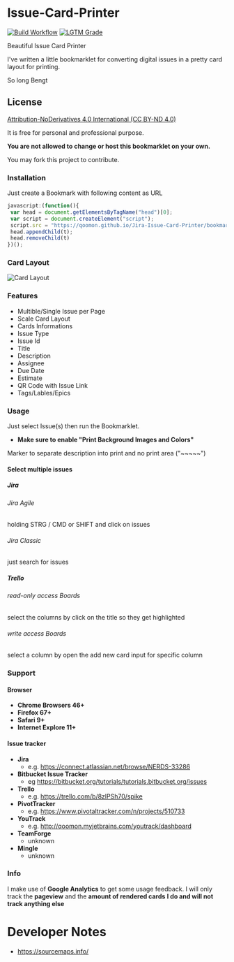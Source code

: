 # Issue-Card-Printer

[![Build Workflow](https://github.com/qoomon/Jira-Issue-Card-Printer/workflows/Build%20&%20Deploy/badge.svg)](https://github.com/qoomon/Jira-Issue-Card-Printer/actions)
[![LGTM Grade](https://img.shields.io/lgtm/grade/javascript/github/qoomon/Jira-Issue-Card-Printer)](https://lgtm.com/projects/g/qoomon/Jira-Issue-Card-Printer)


Beautiful Issue Card Printer

I've written a little bookmarklet for converting digital issues in a pretty card layout for printing.

So long
Bengt

## License
[Attribution-NoDerivatives 4.0 International (CC BY-ND 4.0)](https://creativecommons.org/licenses/by-nd/4.0/) 

It is free for personal and professional purpose.

**You are not allowed to change or host this bookmarklet on your own.**

You may fork this project to contribute.

### Installation

Just create a Bookmark with following content as URL
```javascript
javascript:(function(){
 var head = document.getElementsByTagName("head")[0];
 var script = document.createElement("script");
 script.src = "https://qoomon.github.io/Jira-Issue-Card-Printer/bookmarklet.js";
 head.appendChild(t); 
 head.removeChild(t)
})();
```


### Card Layout
![Card Layout](doc/CardExample.png)

### Features
* Multible/Single Issue per Page
* Scale Card Layout
* Cards Informations
 * Issue Type
 * Issue Id
 * Title
 * Description
 * Assignee
 * Due Date
 * Estimate
 * QR Code with Issue Link
 * Tags/Lables/Epics

### Usage
Just select Issue(s) then run the Bookmarklet.
* **Make sure to enable "Print Background Images and Colors"**

Marker to separate description into print and no print area ("~~~~~")

#### Select multiple issues
##### Jira
###### Jira Agile
holding STRG / CMD or SHIFT and click on issues
###### Jira Classic
just search for issues
##### Trello
###### read-only access Boards
select the columns by click on the title so they get highlighted
###### write access Boards
select a column by open the add new card input for specific column


### Support
#### Browser
* **Chrome Browsers 46+**
* **Firefox 67+**
* **Safari 9+**
* **Internet Explore 11+**

#### Issue tracker
* **Jira**
  * e.g. https://connect.atlassian.net/browse/NERDS-33286
* **Bitbucket Issue Tracker**
  * eg https://bitbucket.org/tutorials/tutorials.bitbucket.org/issues
* **Trello**
  * e.g. https://trello.com/b/8zlPSh70/spike
* **PivotTracker**
  * e.g. https://www.pivotaltracker.com/n/projects/510733
* **YouTrack**
  * e.g. http://qoomon.myjetbrains.com/youtrack/dashboard
* **TeamForge**
  * unknown 
* **Mingle**
  * unknown 


### Info
I make use of **Google Analytics** to get some usage feedback.
I will only track the **pageview** and the **amount of rendered cards**
**I do and will not track anything else**

# Developer Notes
* https://sourcemaps.info/
